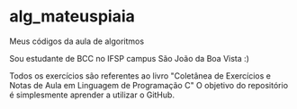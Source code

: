 # alg_mateuspiaia
Meus códigos da aula de algoritmos

Sou estudante de BCC no IFSP campus São João da Boa Vista :)

Todos os exercícios são referentes ao livro "Coletânea de Exercícios e Notas de Aula em Linguagem de Programação C"
O objetivo do repositório é simplesmente aprender a utilizar o GitHub.
